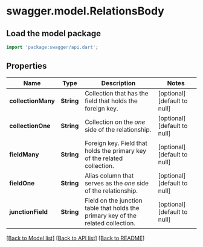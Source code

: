 # swagger.model.RelationsBody

## Load the model package
```dart
import 'package:swagger/api.dart';
```

## Properties
Name | Type | Description | Notes
------------ | ------------- | ------------- | -------------
**collectionMany** | **String** | Collection that has the field that holds the foreign key. | [optional] [default to null]
**collectionOne** | **String** | Collection on the _one_ side of the relationship. | [optional] [default to null]
**fieldMany** | **String** | Foreign key. Field that holds the primary key of the related collection. | [optional] [default to null]
**fieldOne** | **String** | Alias column that serves as the _one_ side of the relationship. | [optional] [default to null]
**junctionField** | **String** | Field on the junction table that holds the primary key of the related collection. | [optional] [default to null]

[[Back to Model list]](../README.md#documentation-for-models) [[Back to API list]](../README.md#documentation-for-api-endpoints) [[Back to README]](../README.md)

